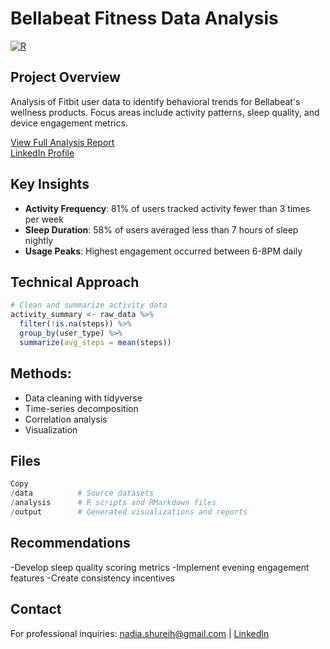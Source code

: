 # Bellabeat Fitness Data Analysis

[![R](https://img.shields.io/badge/Analysis-R-276DC3)](https://www.r-project.org/)

## Project Overview
Analysis of Fitbit user data to identify behavioral trends for Bellabeat's wellness products. Focus areas include activity patterns, sleep quality, and device engagement metrics.

[View Full Analysis Report](https://nshureih.github.io/BellaBeatProject/)  
[LinkedIn Profile](https://www.linkedin.com/in/nadia-shureih-5287b6284/)

## Key Insights
- **Activity Frequency**: 81% of users tracked activity fewer than 3 times per week
- **Sleep Duration**: 58% of users averaged less than 7 hours of sleep nightly
- **Usage Peaks**: Highest engagement occurred between 6-8PM daily

## Technical Approach
```r
# Clean and summarize activity data
activity_summary <- raw_data %>%
  filter(!is.na(steps)) %>%
  group_by(user_type) %>%
  summarize(avg_steps = mean(steps))
```

## Methods:
- Data cleaning with tidyverse
- Time-series decomposition
- Correlation analysis
- Visualization

## Files
```r
Copy
/data          # Source datasets
/analysis      # R scripts and RMarkdown files
/output        # Generated visualizations and reports
```

## Recommendations
-Develop sleep quality scoring metrics
-Implement evening engagement features
-Create consistency incentives

## Contact
For professional inquiries:
nadia.shureih@gmail.com | [LinkedIn](https://www.linkedin.com/in/nadia-shureih-5287b6284/)
